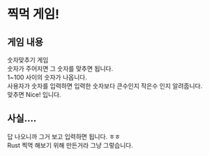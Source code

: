 # 찍먹 게임!
## 게임 내용
숫자맞추기 게임  
숫자가 주어지면 그 숫자를 맞추면 됩니다.  
1~100 사이의 숫자가 나옵니다.  
사용자가 숫자를 입력하면 입력한 숫자보다 큰수인지 작은수 인지 알려줍니다.  
맞추면 Nice! 입니다.

## 사실....
답 나오니까 그거 보고 입력하면 됩니다. ㅎㅎ  
Rust 찍먹 해보기 위해 만든거라 그냥 그렇습니다.
